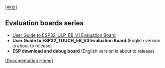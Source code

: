 [[中文]](readme_cn.md) 

## Evaluation boards series

* [User Guide to ESP32_ULP_EB_V1 Evaluation Board](./esp32_ulp_eb_en.md)
* __User Guide to ESP32_TOUCH_EB_V3 Evaluation Board__ (English version is about to release)
* __ESP download and debug board__ (English version is about to release)

[[Documentation Home]](../readme_en.md)
